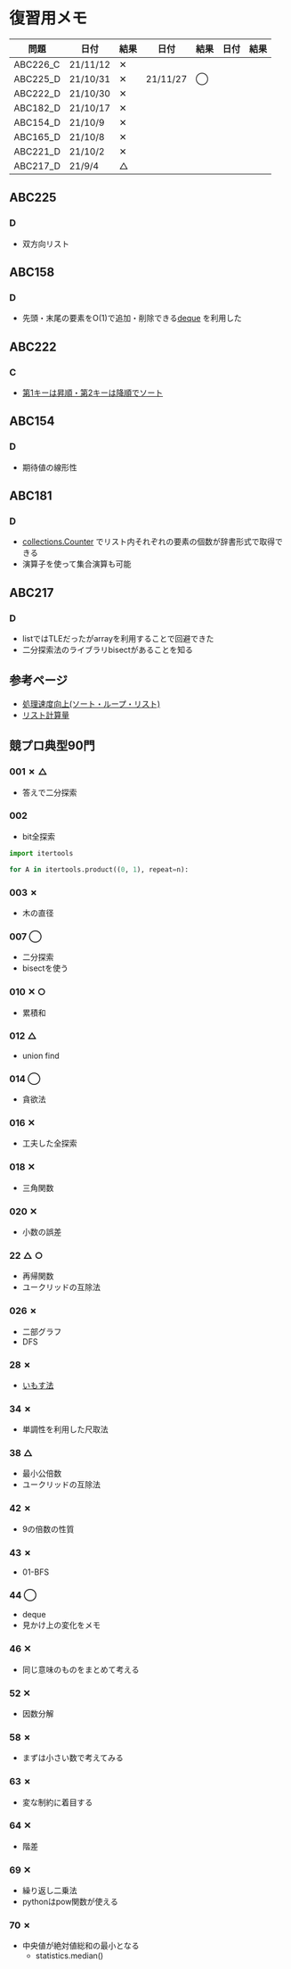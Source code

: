 # 復習用メモ

|  問題  |  日付  |  結果  |  日付  |  結果  |  日付  |  結果  |
| ---- | ---- | ---- | ---- | ---- | ---- | ---- |
|  ABC226_C  |  21/11/12  | ✕ |
|  ABC225_D  |  21/10/31  | ✕ | 21/11/27 | ◯ |
|  ABC222_D  |  21/10/30  | ✕ |
|  ABC182_D  |  21/10/17  | ✕ |
|  ABC154_D  |  21/10/9  | ✕ |
|  ABC165_D  |  21/10/8  | ✕ |
|  ABC221_D  |  21/10/2  | ✕ |
|  ABC217_D  |  21/9/4  | △ |

## ABC225
### D
- 双方向リスト

## ABC158
### D
- 先頭・末尾の要素をO(1)で追加・削除できる[deque](https://note.nkmk.me/python-collections-deque/) を利用した

## ABC222
### C
- [第1キーは昇順・第2キーは降順でソート](https://pashango-p.hatenadiary.org/entry/20090614/1244984058)

## ABC154
### D
- 期待値の線形性

## ABC181
### D
- [collections.Counter](https://www.headboost.jp/python-counter/) でリスト内それぞれの要素の個数が辞書形式で取得できる
- 演算子を使って集合演算も可能

## ABC217
### D
- listではTLEだったがarrayを利用することで回避できた
- 二分探索法のライブラリbisectがあることを知る

## 参考ページ
- [処理速度向上(ソート・ループ・リスト)](https://www.kumilog.net/entry/python-speed-comp)
- [リスト計算量](https://qiita.com/Hironsan/items/68161ee16b1c9d7b25fb)


## 競プロ典型90門
### 001 ✗ △
- 答えで二分探索

### 002
- bit全探索
```python
import itertools

for A in itertools.product((0, 1), repeat=n):
```

### 003 ✗
- 木の直径

### 007 ◯
- 二分探索
- bisectを使う

### 010 ✕ ○
- 累積和

### 012 △
- union find

### 014 ◯
- 貪欲法

### 016 ✕
- 工夫した全探索

### 018 ✕
- 三角関数

### 020 ✕
- 小数の誤差

### 22 △ ○
- 再帰関数
- ユークリッドの互除法

### 026 ✗
- 二部グラフ
- DFS

### 28 ✗
- [いもす法](https://imoz.jp/algorithms/imos_method.html)

### 34 ✗
- 単調性を利用した尺取法

### 38 △
- 最小公倍数
- ユークリッドの互除法

### 42 ✗
- 9の倍数の性質

### 43 ✗
- 01-BFS

### 44 ◯
- deque
- 見かけ上の変化をメモ

### 46 ✕
- 同じ意味のものをまとめて考える

### 52 ✕
- 因数分解

### 58 ✗
- まずは小さい数で考えてみる

### 63 ✗
- 変な制約に着目する

### 64 ✕
- 階差

### 69 ✕
- 繰り返し二乗法
- pythonはpow関数が使える

### 70 ✗
- 中央値が絶対値総和の最小となる
  - statistics.median()
